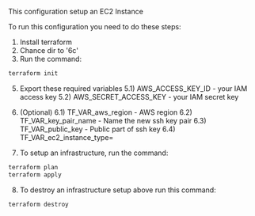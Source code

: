 
This configuration setup an EC2 Instance

To run this configuration you need to do these steps: 
1. Install terraform
2. Chance dir to '6c'
4. Run the command:
```bash
terraform init
```
5. Export these required variables
5.1) AWS_ACCESS_KEY_ID - your IAM access key
5.2) AWS_SECRET_ACCESS_KEY - your IAM secret key

6. (Optional)
6.1) TF_VAR_aws_region - AWS region
6.2) TF_VAR_key_pair_name - Name the new ssh key pair
6.3) TF_VAR_public_key - Public part of ssh key
6.4) TF_VAR_ec2_instance_type=

7. To setup an infrastructure, run the command:
```bash
terraform plan
terraform apply
```
8. To destroy an infrastructure setup above run this command:
```bash
terraform destroy
```